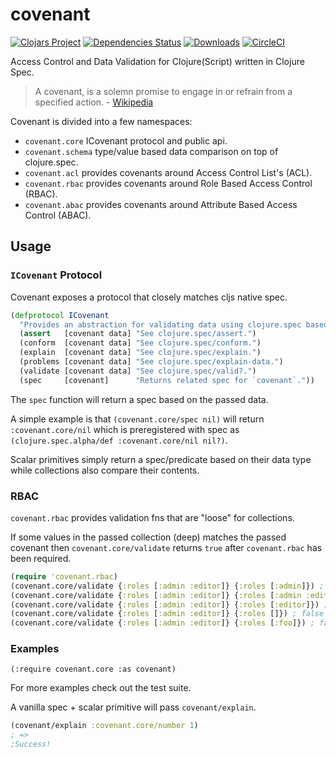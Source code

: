 # covenant #
[![Clojars Project](https://img.shields.io/clojars/v/degree9/covenant.svg)](https://clojars.org/degree9/covenant)
[![Dependencies Status](https://jarkeeper.com/degree9/covenant/status.svg)](https://jarkeeper.com/degree9/covenant)
[![Downloads](https://jarkeeper.com/degree9/covenant/downloads.svg)](https://jarkeeper.com/degree9/covenant)
[![CircleCI](https://circleci.com/gh/degree9/covenant/tree/master.svg?style=shield)](https://circleci.com/gh/degree9/covenant/tree/master)
<!-- [![Medium](https://img.shields.io/badge/medium-read-blue.svg)](https://medium.com/degree9/boot-covenant-e1453826b732) -->

Access Control and Data Validation for Clojure(Script) written in Clojure Spec.

> A covenant, is a solemn promise to engage in or refrain from a specified action. - [Wikipedia](https://en.wikipedia.org/wiki/Covenant_(law))

Covenant is divided into a few namespaces:
- `covenant.core` ICovenant protocol and public api.
- `covenant.schema` type/value based data comparison on top of clojure.spec.
- `covenant.acl` provides covenants around Access Control List's (ACL).
- `covenant.rbac` provides covenants around Role Based Access Control (RBAC).
- `covenant.abac` provides covenants around Attribute Based Access Control (ABAC).

## Usage ##

### `ICovenant` Protocol

Covenant exposes a protocol that closely matches cljs native spec.

```clojure
(defprotocol ICovenant
  "Provides an abstraction for validating data using clojure.spec based on a covenant."
  (assert   [covenant data] "See clojure.spec/assert.")
  (conform  [covenant data] "See clojure.spec/conform.")
  (explain  [covenant data] "See clojure.spec/explain.")
  (problems [covenant data] "See clojure.spec/explain-data.")
  (validate [covenant data] "See clojure.spec/valid?.")
  (spec     [covenant]      "Returns related spec for `covenant`."))
```

The `spec` function will return a spec based on the passed data.

A simple example is that `(covenant.core/spec nil)` will return
`:covenant.core/nil` which is preregistered with spec as
`(clojure.spec.alpha/def :covenant.core/nil nil?)`.

Scalar primitives simply return a spec/predicate based on their data type while
collections also compare their contents.

### RBAC

`covenant.rbac` provides validation fns that are "loose" for collections.

If some values in the passed collection (deep) matches the passed covenant then
`covenant.core/validate` returns `true` after `covenant.rbac` has been required.

```clojure
(require 'covenant.rbac)
(covenant.core/validate {:roles [:admin :editor]} {:roles [:admin]}) ; true
(covenant.core/validate {:roles [:admin :editor]} {:roles [:admin :editor]}) ; true
(covenant.core/validate {:roles [:admin :editor]} {:roles [:editor]}) ; true
(covenant.core/validate {:roles [:admin :editor]} {:roles []}) ; false
(covenant.core/validate {:roles [:admin :editor]} {:roles [:foo]}) ; false
```

### Examples

`(:require covenant.core :as covenant)`

For more examples check out the test suite.

A vanilla spec + scalar primitive will pass `covenant/explain`.

```clojure
(covenant/explain :covenant.core/number 1)
; =>
;Success!
```

